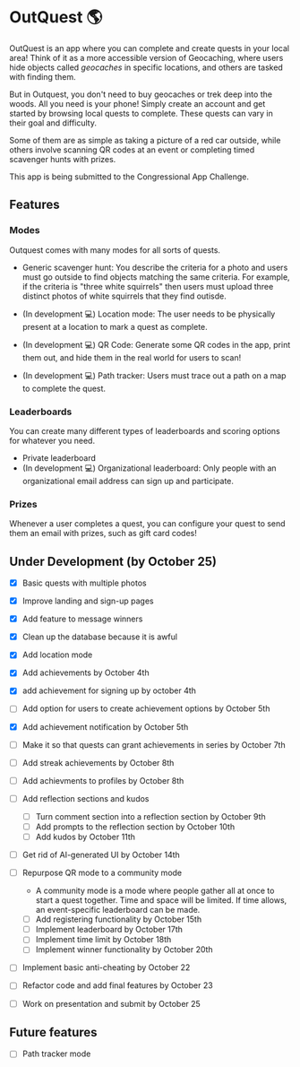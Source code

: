 # OutQuest 🌎

OutQuest is an app where you can complete and create quests in your local area! Think of it as a more accessible version of Geocaching, where users hide objects called _*geocaches*_ in specific locations, and others are tasked with finding them.

But in Outquest, you don't need to buy geocaches or trek deep into the woods. All you need is your phone! Simply create an account and get started by browsing local quests to complete. These quests can vary in their goal and difficulty.

Some of them are as simple as taking a picture of a red car outside, while others involve scanning QR codes at an event or completing timed scavenger hunts with prizes.

This app is being submitted to the Congressional App Challenge.

## Features

### Modes

Outquest comes with many modes for all sorts of quests.

- Generic scavenger hunt: You describe the criteria for a photo and users must go outside to find objects matching the same criteria. For example, if the criteria is "three white squirrels" then users must upload three distinct photos of white squirrels that they find outisde.

- (In development 💻) Location mode: The user needs to be physically present at a location to mark a quest as complete.

- (In development 💻) QR Code: Generate some QR codes in the app, print them out, and hide them in the real world for users to scan! 

- (In development 💻) Path tracker: Users must trace out a path on a map to complete the quest.

### Leaderboards
You can create many different types of leaderboards and scoring options for whatever you need.

- Private leaderboard
- (In development 💻) Organizational leaderboard: Only people with an organizational email address can sign up and participate.

### Prizes

Whenever a user completes a quest, you can configure your quest to send them an email with prizes, such as gift card codes!

## Under Development (by October 25)

- [x] Basic quests with multiple photos
- [x] Improve landing and sign-up pages
- [x] Add feature to message winners
- [x] Clean up the database because it is awful
- [x] Add location mode

- [x] Add achievements by October 4th
- [x] add achievement for signing up by october 4th

- [ ] Add option for users to create achievement options by October 5th
- [x] Add achievement notification by October 5th

- [ ] Make it so that quests can grant achievements in series by October 7th

- [ ] Add streak achievements by October 8th
- [ ] Add achievments to profiles by October 8th

- [ ] Add reflection sections and kudos
	- [ ] Turn comment section into a reflection section by October 9th
	- [ ] Add prompts to the reflection section by October 10th
	- [ ] Add kudos by October 11th

- [ ] Get rid of AI-generated UI by October 14th

- [ ] Repurpose QR mode to a community mode
	- A community mode is a mode where people gather all at once to start a quest together. Time and space will be limited. If time allows, an event-specific leaderboard can be made.
	- [ ] Add registering functionality by October 15th
	- [ ] Implement leaderboard by October 17th
	- [ ] Implement time limit by October 18th
	- [ ] Implement winner functionality by October 20th

- [ ] Implement basic anti-cheating by October 22

- [ ] Refactor code and add final features by October 23

- [ ] Work on presentation and submit by October 25

## Future features

- [ ] Path tracker mode